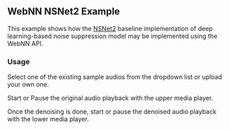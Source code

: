 ## WebNN NSNet2 Example
This example shows how the [NSNet2](https://github.com/microsoft/DNS-Challenge/tree/master/NSNet2-baseline) baseline implementation of deep learning-based noise suppression model may be implemented using the WebNN API.

### Usage
Select one of the existing sample audios from the dropdown list or upload your own one.

Start or Pause the original audio playback with the upper media player.

Once the denoising is done, start or pause the denoised audio playback with the lower media player.
